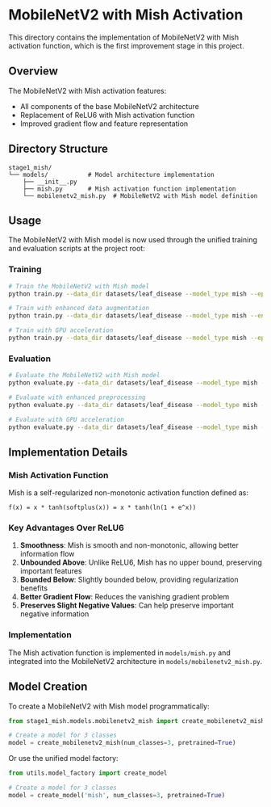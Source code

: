 # MobileNetV2 with Mish Activation

This directory contains the implementation of MobileNetV2 with Mish activation function, which is the first improvement stage in this project.

## Overview

The MobileNetV2 with Mish activation features:
- All components of the base MobileNetV2 architecture
- Replacement of ReLU6 with Mish activation function
- Improved gradient flow and feature representation

## Directory Structure

```
stage1_mish/
└── models/           # Model architecture implementation
    ├── __init__.py
    ├── mish.py       # Mish activation function implementation
    └── mobilenetv2_mish.py  # MobileNetV2 with Mish model definition
```

## Usage

The MobileNetV2 with Mish model is now used through the unified training and evaluation scripts at the project root:

### Training

```bash
# Train the MobileNetV2 with Mish model
python train.py --data_dir datasets/leaf_disease --model_type mish --epochs 60 --batch_size 32 --lr 0.001

# Train with enhanced data augmentation
python train.py --data_dir datasets/leaf_disease --model_type mish --enhanced_augmentation --epochs 60 --batch_size 32 --lr 0.001

# Train with GPU acceleration
python train.py --data_dir datasets/leaf_disease --model_type mish --epochs 60 --batch_size 64 --lr 0.001 --device cuda
```

### Evaluation

```bash
# Evaluate the MobileNetV2 with Mish model
python evaluate.py --data_dir datasets/leaf_disease --model_type mish --checkpoint checkpoints/mish/model_best.pth

# Evaluate with enhanced preprocessing
python evaluate.py --data_dir datasets/leaf_disease --model_type mish --checkpoint checkpoints/mish/model_best.pth --enhanced_preprocessing

# Evaluate with GPU acceleration
python evaluate.py --data_dir datasets/leaf_disease --model_type mish --checkpoint checkpoints/mish/model_best.pth --device cuda
```

## Implementation Details

### Mish Activation Function

Mish is a self-regularized non-monotonic activation function defined as:

```
f(x) = x * tanh(softplus(x)) = x * tanh(ln(1 + e^x))
```

### Key Advantages Over ReLU6

1. **Smoothness**: Mish is smooth and non-monotonic, allowing better information flow
2. **Unbounded Above**: Unlike ReLU6, Mish has no upper bound, preserving important features
3. **Bounded Below**: Slightly bounded below, providing regularization benefits
4. **Better Gradient Flow**: Reduces the vanishing gradient problem
5. **Preserves Slight Negative Values**: Can help preserve important negative information

### Implementation

The Mish activation function is implemented in `models/mish.py` and integrated into the MobileNetV2 architecture in `models/mobilenetv2_mish.py`.

## Model Creation

To create a MobileNetV2 with Mish model programmatically:

```python
from stage1_mish.models.mobilenetv2_mish import create_mobilenetv2_mish

# Create a model for 3 classes
model = create_mobilenetv2_mish(num_classes=3, pretrained=True)
```

Or use the unified model factory:

```python
from utils.model_factory import create_model

# Create a model for 3 classes
model = create_model('mish', num_classes=3, pretrained=True)
```
